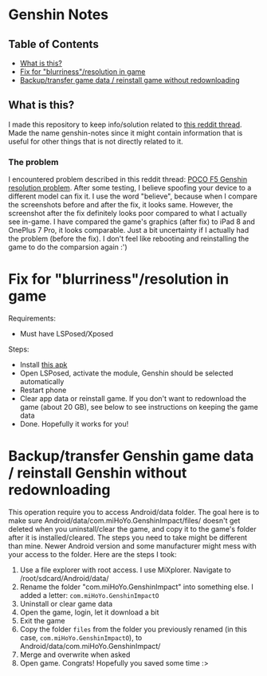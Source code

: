 # Genshin Notes

## Table of Contents
- [What is this?](#fix-for-blurrinessresolution-in-game)
- [Fix for "blurriness"/resolution in game](#fix-for-blurrinessresolution-in-game)
- [Backup/transfer game data / reinstall game without redownloading](#backuptransfer-genshin-game-data--reinstall-genshin-without-redownloading)

## What is this?
I made this repository to keep info/solution related to [this reddit thread](https://www.reddit.com/r/PocoPhones/comments/16qco4n/poco_f5_genshin_resolution_problem/). Made the name genshin-notes since it might contain information that is useful for other things that is not directly related to it.

### The problem
I encountered problem described in this reddit thread: [POCO F5 Genshin resolution problem](https://www.reddit.com/r/PocoPhones/comments/16qco4n/poco_f5_genshin_resolution_problem/). After some testing, I believe spoofing your device to a different model can fix it. I use the word "believe", because when I compare the screenshots before and after the fix, it looks same. However, the screenshot after the fix definitely looks poor compared to what I actually see in-game. I have compared the game's graphics (after fix) to iPad 8 and OnePlus 7 Pro, it looks comparable. Just a bit uncertainty if I actually had the problem (before the fix). I don't feel like rebooting and reinstalling the game to do the comparsion again :')

# Fix for "blurriness"/resolution in game
Requirements:
- Must have LSPosed/Xposed

Steps:
- Install [this apk](https://github.com/redzuone/Game-Unlocker/blob/a1bc78d66aa4145d8d500e0f560e502df1b2bf94/app/build/outputs/apk/debug/app-debug.apk)
- Open LSPosed, activate the module, Genshin should be selected automatically
- Restart phone
- Clear app data or reinstall game. If you don't want to redownload the game (about 20 GB), see below to see instructions on keeping the game data
- Done. Hopefully it works for you!

# Backup/transfer Genshin game data / reinstall Genshin without redownloading
This operation require you to access Android/data folder. The goal here is to make sure Android/data/com.miHoYo.GenshinImpact/files/ doesn't get deleted when you uninstall/clear the game, and copy it to the game's folder after it is installed/cleared.
The steps you need to take might be different than mine. Newer Android version and some manufacturer might mess with your access to the folder.
Here are the steps I took:
1. Use a file explorer with root access. I use MiXplorer. Navigate to /root/sdcard/Android/data/
2. Rename the folder "com.miHoYo.GenshinImpact" into something else. I added a letter: `com.miHoYo.GenshinImpactO`
3. Uninstall or clear game data
4. Open the game, login, let it download a bit
5. Exit the game
6. Copy the folder `files` from the folder you previously renamed (in this case, `com.miHoYo.GenshinImpactO`), to Android/data/com.miHoYo.GenshinImpact/
7. Merge and overwrite when asked
8. Open game. Congrats! Hopefully you saved some time :>
